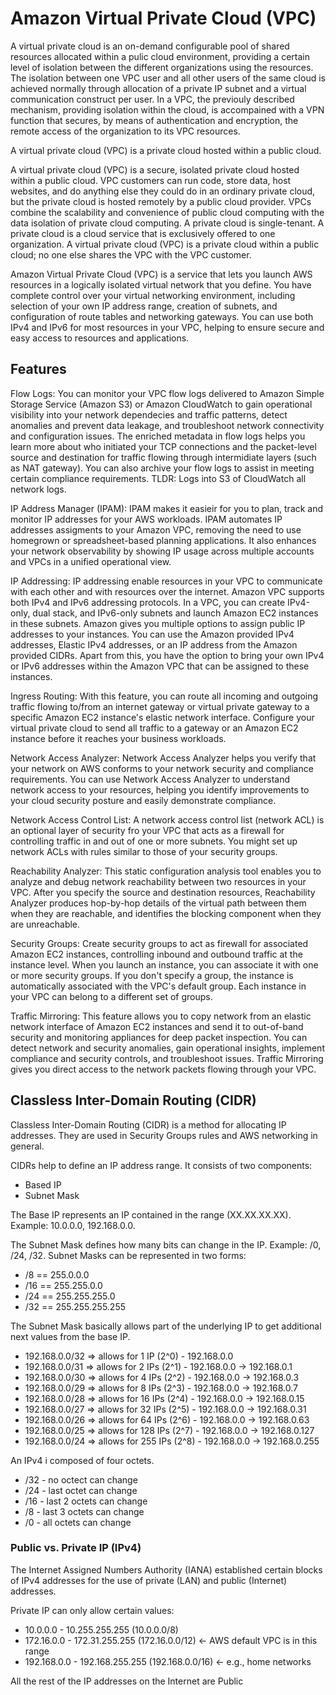 # Amazon Virtual Private Cloud (VPC)

A virtual private cloud is an on-demand configurable pool of shared resources allocated within a pulic cloud environment, providing a certain level of isolation between the different organizations using the resources. The isolation between one VPC user and all other users of the same cloud is achieved normally through allocation of a private IP subnet and a virtual communication construct per user. In a VPC, the previouly described mechanism, providing isolation within the cloud, is accompained with a VPN function that secures, by means of authentication and encryption, the remote access of the organization to its VPC resources.

A virtual private cloud (VPC) is a private cloud hosted within a public cloud.

A virtual private cloud (VPC) is a secure, isolated private cloud hosted within a public cloud. VPC customers can run code, store data, host websites, and do anything else they could do in an ordinary private cloud, but the private cloud is hosted remotely by a public cloud provider. VPCs combine the scalability and convenience of public cloud computing with the data isolation of private cloud computing. A private cloud is single-tenant. A private cloud is a cloud service that is exclusively offered to one organization. A virtual private cloud (VPC) is a private cloud within a public cloud; no one else shares the VPC with the VPC customer.

Amazon Virtual Private Cloud (VPC) is a service that lets you launch AWS resources in a logically isolated virtual network that you define. You have complete control over your virtual networking environment, including selection of your own IP address range, creation of subnets, and configuration of route tables and networking gateways. You can use both IPv4 and IPv6 for most resources in your VPC, helping to ensure secure and easy access to resources and applications.

## Features

Flow Logs: You can monitor your VPC flow logs delivered to Amazon Simple Storage Service (Amazon S3) or Amazon CloudWatch to gain operational visibility into your network dependecies and traffic patterns, detect anomalies and prevent data leakage, and troubleshoot network connectivity and configuration issues. The enriched metadata in flow logs helps you learn more about who initiated your TCP connections and the packet-level source and destination for traffic flowing through intermidiate layers (such as NAT gateway). You can also archive your flow logs to assist in meeting certain compliance requirements. TLDR: Logs into S3 of CloudWatch all network logs.

IP Address Manager (IPAM): IPAM makes it easieir for you to plan, track and monitor IP addresses for your AWS workloads. IPAM automates IP addresses assigments to your Amazon VPC, removing the need to use homegrown or spreadsheet-based planning applications. It also enhances your network observability by showing IP usage across multiple accounts and VPCs in a unified operational view.

IP Addressing: IP addressing enable resources in your VPC to communicate with each other and with resources over the internet. Amazon VPC supports both IPv4 and IPv6 addressing protocols. In a VPC, you can create IPv4-only, dual stack, and IPv6-only subnets and launch Amazon EC2 instances in these subnets. Amazon gives you multiple options to assign public IP addresses to your instances. You can use the Amazon provided IPv4 addresses, Elastic IPv4 addresses, or an IP address from the Amazon provided CIDRs. Apart from this, you have the option to bring your own IPv4 or IPv6 addresses within the Amazon VPC that can be assigned to these instances.

Ingress Routing: With this feature, you can route all incoming and outgoing traffic flowing to/from an internet gateway or virtual private gateway to a specific Amazon EC2 instance's elastic network interface. Configure your virtual private cloud to send all traffic to a gateway or an Amazon EC2 instance before it reaches your business workloads.

Network Access Analyzer: Network Access Analyzer helps you verify that your network on AWS conforms to your network security and compliance requirements. You can use Network Access Analyzer to understand network access to your resources, helping you identify improvements to your cloud security posture and easily demonstrate compliance.

Network Access Control List: A network access control list (network ACL) is an optional layer of security fro your VPC that acts as a firewall for controlling traffic in and out of one or more subnets. You might set up network ACLs with rules similar to those of your security groups.

Reachability Analyzer: This static configuration analysis tool enables you to analyze and debug network reachability between two resources in your VPC. After you specify the source and destination resources, Reachability Analyzer produces hop-by-hop details of the virtual path between them when they are reachable, and identifies the blocking component when they are unreachable.

Security Groups: Create security groups to act as firewall for associated Amazon EC2 instances, controlling inbound and outbound traffic at the instance level. When you launch an instance, you can associate it with one or more security groups. If you don't specify a group, the instance is automatically associated with the VPC's default group. Each instance in your VPC can belong to a different set of groups.

Traffic Mirroring: This feature allows you to copy network from an elastic network interface of Amazon EC2 instances and send it to out-of-band security and monitoring appliances for deep packet inspection. You can detect network and security anomalies, gain operational insights, implement compliance and security controls, and troubleshoot issues. Traffic Mirroring gives you direct access to the network packets flowing through your VPC.

## Classless Inter-Domain Routing (CIDR)

Classless Inter-Domain Routing (CIDR) is a method for allocating IP addresses. They are used in Security Groups rules and AWS networking in general.

CIDRs help to define an IP address range. It consists of two components:
- Based IP
- Subnet Mask

The Base IP represents an IP contained in the range (XX.XX.XX.XX). Example: 10.0.0.0, 192.168.0.0.

The Subnet Mask defines how many bits can change in the IP. Example: /0, /24, /32. Subnet Masks can be represented in two forms: 
- /8 == 255.0.0.0
- /16 == 255.255.0.0
- /24 == 255.255.255.0
- /32 == 255.255.255.255

The Subnet Mask basically allows part of the underlying IP to get additional next values from the base IP.
- 192.168.0.0/32 => allows for 1 IP (2^0) - 192.168.0.0
- 192.168.0.0/31 => allows for 2 IPs (2^1) - 192.168.0.0 -> 192.168.0.1
- 192.168.0.0/30 => allows for 4 IPs (2^2) - 192.168.0.0 -> 192.168.0.3
- 192.168.0.0/29 => allows for 8 IPs (2^3) - 192.168.0.0 -> 192.168.0.7
- 192.168.0.0/28 => allows for 16 IPs (2^4) - 192.168.0.0 -> 192.168.0.15
- 192.168.0.0/27 => allows for 32 IPs (2^5) - 192.168.0.0 -> 192.168.0.31
- 192.168.0.0/26 => allows for 64 IPs (2^6) - 192.168.0.0 -> 192.168.0.63
- 192.168.0.0/25 => allows for 128 IPs (2^7) - 192.168.0.0 -> 192.168.0.127
- 192.168.0.0/24 => allows for 255 IPs (2^8) - 192.168.0.0 -> 192.168.0.255

An IPv4 i composed of four octets.
- /32 - no octect can change
- /24 - last octet can change
- /16 - last 2 octets can change
- /8 - last 3 octets can change
- /0 - all octets can change

### Public vs. Private IP (IPv4)

The Internet Assigned Numbers Authority (IANA) established certain blocks of IPv4 addresses for the use of private (LAN) and public (Internet) addresses.

Private IP can only allow certain values:
- 10.0.0.0 - 10.255.255.255 (10.0.0.0/8)
- 172.16.0.0 - 172.31.255.255 (172.16.0.0/12) <- AWS default VPC is in this range
- 192.168.0.0 - 192.168.255.255 (192.168.0.0/16) <- e.g., home networks

All the rest of the IP addresses on the Internet are Public